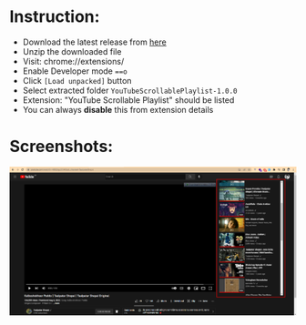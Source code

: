 # Instruction:
- Download the latest release from [here](https://github.com/AfzalSabbir/YouTubeScrollablePlaylist/releases/tag/v1.0.0)
- Unzip the downloaded file
- Visit: chrome://extensions/
- Enable Developer mode `==o`
- Click `[Load unpacked]` button
- Select extracted folder `YouTubeScrollablePlaylist-1.0.0`
- Extension: "YouTube Scrollable Playlist" should be listed
- You can always **disable** this from extension details

# Screenshots:
![Effect](demo.png)
